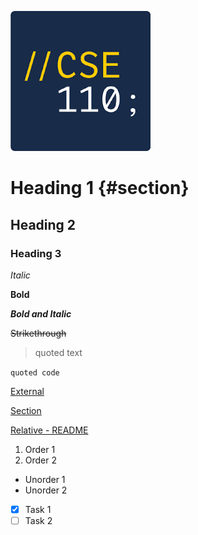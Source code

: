 ![Picture](cse110.png)

# Heading 1 {#section}
## Heading 2
### Heading 3

*Italic*

**Bold**

***Bold and Italic***

~~Strikethrough~~

> quoted text

`quoted code`

[External](https://www.linkedin.com/in/-justin-yang/)

[Section](#section)

[Relative - README](README.md)

1. Order 1
2. Order 2

- Unorder 1
- Unorder 2

- [x] Task 1
- [ ] Task 2
